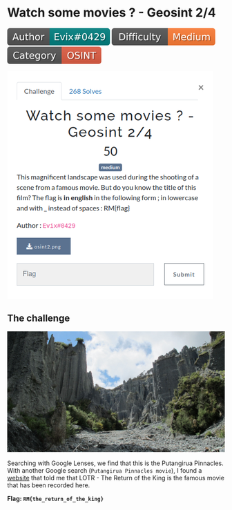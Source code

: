 # Watch some movies ? - Geosint 2/4

![](./img/author-evix.svg) ![](./img/difficulty-medium.svg) ![](./img/category.svg)

![](./img/movies-desc.png)

## The challenge

![](./img/movies-1.png)

Searching with Google Lenses, we find that this is the Putangirua Pinnacles. With another Google search (`Putangirua Pinnacles movie`), I found a [website](https://www.filmquest.co/film-locations/putangirua-pinnacles-the-dimholt-road/) that told me that LOTR - The Return of the King is the famous movie that has been recorded here.

**Flag: `RM{the_return_of_the_king}`**
